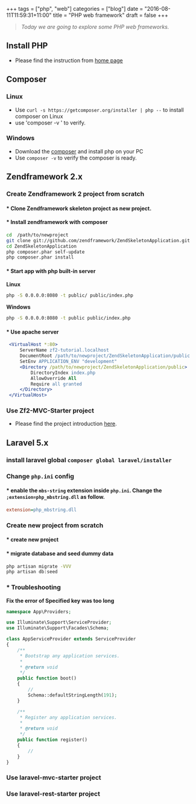 +++
tags =  ["php", "web"]
categories = ["blog"]
date = "2016-08-11T11:59:31+11:00"
title = "PHP web framework"
draft = false
+++

> *Today we are going to explore some PHP web frameworks.*

## Install PHP 
* Please find the instruction from [home page](/#php)


## Composer 

### Linux 

* Use `curl -s https://getcomposer.org/installer | php --` to install composer on Linux 
* use 'composer -v ' to verify.

### Windows

* Download the [composer](https://getcomposer.org/download/) and install php on your PC
* Use `composer -v` to verify the composer is ready.


## Zendframework 2.x

### Create Zendframework 2 project from scratch

#### * Clone Zendframework skeleton project as new project. 
#### * Install zendframework with composer



```bash
cd  /path/to/newproject
git clone git://github.com/zendframework/ZendSkeletonApplication.git
cd ZendSkeletonApplication
php composer.phar self-update
php composer.phar install
```

#### * Start app with php built-in server 
**Linux**
```bash
php -S 0.0.0.0:8080 -t public/ public/index.php
```
**Windows**
```bash
php -S 0.0.0.0:8080 -t public public/index.php
```

#### * Use apache server

```apache
 <VirtualHost *:80>
     ServerName zf2-tutorial.localhost
     DocumentRoot /path/to/newproject/ZendSkeletonApplication/public
     SetEnv APPLICATION_ENV "development"
     <Directory /path/to/newproject/ZendSkeletonApplication/public>
         DirectoryIndex index.php
         AllowOverride All
         Require all granted
     </Directory>
 </VirtualHost>
```

### Use Zf2-MVC-Starter project
* Please find the project introduction [here](/project/zf2-mvc-starter/). 


## Laravel 5.x



### install laravel global `composer global laravel/installer`

### Change `php.ini` config 
#### * enable the `mbs-string` extension inside `php.ini`. Change the `;extension=php_mbstring.dll` as follow.
```ini
extension=php_mbstring.dll
```

### Create new project from scratch

#### * create new project
#### * migrate database and seed dummy data

```bash
php artisan migrate -VVV 
php artisan db:seed
```
### * Troubleshooting

**Fix the error of Specified key was too long**

```php
namespace App\Providers;

use Illuminate\Support\ServiceProvider;
use Illuminate\Support\Facades\Schema;

class AppServiceProvider extends ServiceProvider
{
    /**
     * Bootstrap any application services.
     *
     * @return void
     */
    public function boot()
    {
        //
        Schema::defaultStringLength(191);
    }

    /**
     * Register any application services.
     *
     * @return void
     */
    public function register()
    {
        //
    }
}
```


### Use laravel-mvc-starter project 



### Use laravel-rest-starter project






